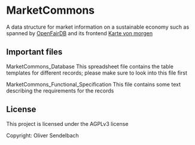 # MarketCommons

A data structure for market information on a sustainable economy such as spanned by [OpenFairDB](https://github.com/flosse/openfairdb/) and its frontend [Karte von morgen](https://kartevonmorgen.org/)

## Important files

MarketCommons_Database
This spreadsheet file contains the table templates for different records; please make sure to look into this file first

MarketCommons_Functional_Specification
This file contains some text describing the requirements for the records

## License

This project is licensed under the AGPLv3 license

Copyright: Oliver Sendelbach

